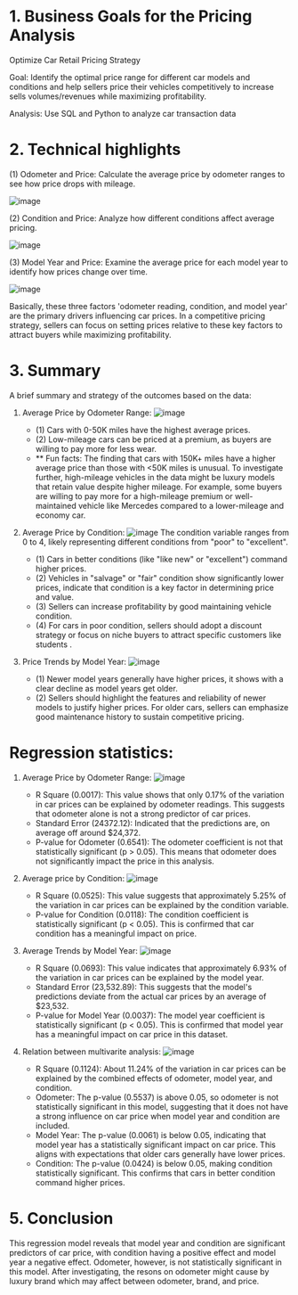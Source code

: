 
# 1.	Business Goals for the Pricing Analysis
Optimize Car Retail Pricing Strategy

Goal: Identify the optimal price range for different car models and conditions and help sellers price their vehicles competitively to increase sells volumes/revenues while maximizing profitability.

Analysis: Use SQL and Python to analyze car transaction data


# 2.	Technical highlights

(1)	Odometer and Price:
Calculate the average price by odometer ranges to see how price drops with mileage.

![image](https://github.com/user-attachments/assets/69d168d5-700c-4233-950f-756a36ba3d0e)


(2)	Condition and Price:
Analyze how different conditions affect average pricing.

![image](https://github.com/user-attachments/assets/e6243595-b881-4132-a3e5-edba6019dec7)


(3)	Model Year and Price:
Examine the average price for each model year to identify how prices change over time.

![image](https://github.com/user-attachments/assets/70ed8e80-b8cb-4476-8be1-5b6ec2f5ff78)


Basically, these three factors 'odometer reading, condition, and model year' are the primary drivers influencing car prices. In a competitive pricing strategy, sellers can focus on setting prices relative to these key factors to attract buyers while maximizing profitability.

# 3.	Summary

A brief summary and strategy of the outcomes based on the data:

1. Average Price by Odometer Range:
   ![image](https://github.com/user-attachments/assets/fd2159df-7e0d-4d3e-b6a5-b918f45b8ba7)

   - (1) Cars with 0-50K miles have the highest average prices.
   - (2) Low-mileage cars can be priced at a premium, as buyers are willing to pay more for less wear.
   - ** Fun facts: The finding that cars with 150K+ miles have a higher average price than those with <50K miles is unusual. To investigate further, high-mileage vehicles in the data might be luxury models that retain value despite higher mileage. For example, some buyers are willing to pay more for a high-mileage premium or well-maintained vehicle like Mercedes compared to a lower-mileage and economy car.

2. Average Price by Condition:
   ![image](https://github.com/user-attachments/assets/ffa43cca-da04-40ae-ba33-1ee0cd19941c)
The condition variable ranges from 0 to 4, likely representing different conditions from "poor" to "excellent".
   - (1) Cars in better conditions (like "like new" or "excellent") command higher prices.
   - (2) Vehicles in "salvage" or "fair" condition show significantly lower prices, indicate that condition is a key factor in determining price and value.
   - (3) Sellers can increase profitability by good maintaining vehicle condition.
   - (4) For cars in poor condition, sellers should adopt a discount strategy or focus on niche buyers to attract specific customers like students .

3. Price Trends by Model Year:
   ![image](https://github.com/user-attachments/assets/752d59b8-439c-4e82-a70c-20692ba4471d)


   - (1) Newer model years generally have higher prices, it shows with a clear decline as model years get older.
   - (2) Sellers should highlight the features and reliability of newer models to justify higher prices. For older cars, sellers can emphasize good maintenance history to sustain competitive pricing.

# Regression statistics:
1. Average Price by Odometer Range:
   ![image](https://github.com/user-attachments/assets/3689a50b-d919-4fb5-af9e-86ac4a512906)
   
   - R Square (0.0017): This value shows that only 0.17% of the variation in car prices can be explained by odometer readings. This suggests that odometer alone is not a strong predictor of car prices.
   - Standard Error (24372.12): Indicated that the predictions are, on average off around $24,372.
   - P-value for Odometer (0.6541): The odometer coefficient is not that statistically significant (p > 0.05). This means that odometer does not significantly impact the price in this analysis.

3. Average price by Condition:
   ![image](https://github.com/user-attachments/assets/2cbdf0ea-b50a-4cd6-a56c-172e3952c95b)

   - R Square (0.0525): This value suggests that approximately 5.25% of the variation in car prices can be explained by the condition variable.
   - P-value for Condition (0.0118): The condition coefficient is statistically significant (p < 0.05). This is confirmed that car condition has a meaningful impact on price.

4. Average Trends by Model Year:
   ![image](https://github.com/user-attachments/assets/29d2fb39-243e-4a79-9b60-b1cb5e230e4b)

   - R Square (0.0693): This value indicates that approximately 6.93% of the variation in car prices can be explained by the model year. 
   - Standard Error (23,532.89): This suggests that the model's predictions deviate from the actual car prices by an average of $23,532.
   - P-value for Model Year (0.0037): The model year coefficient is statistically significant (p < 0.05). This is confirmed that model year has a meaningful impact on car price in this dataset.

5. Relation between multivarite analysis:
   ![image](https://github.com/user-attachments/assets/751a574b-cb47-4b48-8ec4-f960607ce99f)

   - R Square (0.1124): About 11.24% of the variation in car prices can be explained by the combined effects of odometer, model year, and condition.
   - Odometer: The p-value (0.5537) is above 0.05, so odometer is not statistically significant in this model, suggesting that it does not have a strong influence on car price when model year and condition are included.
   - Model Year: The p-value (0.0061) is below 0.05, indicating that model year has a statistically significant impact on car price. This aligns with expectations that older cars generally have lower prices.
   - Condition: The p-value (0.0424) is below 0.05, making condition statistically significant. This confirms that cars in better condition command higher prices.
  

# 5. Conclusion
This regression model reveals that model year and condition are significant predictors of car price, with condition having a positive effect and model year a negative effect. Odometer, however, is not statistically significant in this model. After investigating, the resons on odometer might cause by luxury brand which may affect between odometer, brand, and price.
